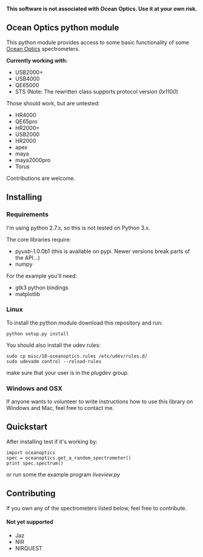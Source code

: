 **This software is not associated with Ocean Optics. Use it at your own risk.**

## Ocean Optics python module ##

This python module provides access to some basic functionality of some [Ocean
Optics](http://www.oceanoptics.com/) spectrometers. 

**Currently working with:**

* USB2000+
* USB4000
* QE65000
* STS (Note: The rewritten class supports protocol version _0x1100_)

Those should work, but are untested:
* HR4000
* QE65pro
* HR2000+
* USB2000
* HR2000
* apex
* maya
* maya2000pro
* Torus

Contributions are welcome.

## Installing ##

### Requirements ###

I'm using python 2.7.x, so this is not tested on Python 3.x.

The core libraries require:
- pyusb-1.0.0b1 (this is available on pypi. Newer versions break parts of the API...)
- numpy

For the example you'll need:
- gtk3 python bindings
- matplotlib

### Linux ###

To install the python module download this repository and run:

```
python setup.py install
```

You should also install the udev rules:

```
sudo cp misc/10-oceanoptics.rules /etc/udev/rules.d/
sudo udevadm control --reload-rules
```

make sure that your user is in the _plugdev_ group.

### Windows and OSX ###

If anyone wants to volunteer to write instructions how to use this library on Windows and Mac, feel free to contact me.


## Quickstart ##

After installing test if it's working by:

```
import oceanoptics
spec = oceanoptics.get_a_random_spectrometer()
print spec.spectrum()
```

or run some the example program _liveview.py_


## Contributing ##

If you own any of the spectrometers listed below, feel free to contribute.


#### Not yet supported ####

* Jaz
* NIR 
* NIRQUEST
